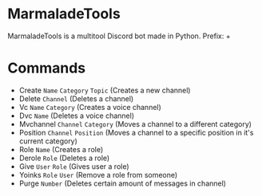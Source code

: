 # MarmaladeTools
MarmaladeTools is a multitool Discord bot made in Python. 
Prefix: +

# Commands
- Create ```Name``` ```Category``` ```Topic``` (Creates a new channel)
- Delete ```Channel``` (Deletes a channel)
- Vc ```Name``` ```Category``` (Creates a voice channel)
- Dvc ```Name``` (Deletes a voice channel)
- Mvchannel ```Channel``` ```Category``` (Moves a channel to a different category)
- Position ```Channel``` ```Position``` (Moves a channel to a specific position in it's current category)
- Role ```Name``` (Creates a role)
- Derole ```Role``` (Deletes a role)
- Give ```User``` ```Role``` (Gives user a role)
- Yoinks ```Role``` ```User``` (Remove a role from someone)
- Purge ```Number``` (Deletes certain amount of messages in channel)

